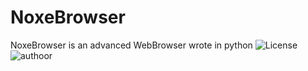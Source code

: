 # NoxeBrowser

NoxeBrowser is an advanced WebBrowser wrote in python
![License](https://img.shields.io/:license-BSD_3_Clause-blue.svg)
![authoor](https://img.shields.io/badge/By:-R._iliya-green)

